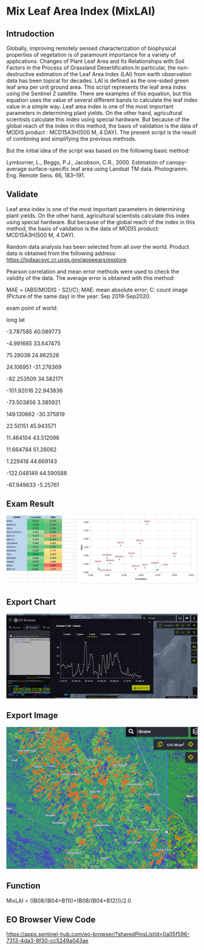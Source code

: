 # Mix Leaf Area Index (MixLAI)

## Intrudoction

Globally, improving remotely sensed characterization of biophysical properties of vegetation is of paramount importance for a variety of applications. Changes of Plant Leaf Area and Its Relationships with Soil Factors in the Process of Grassland Desertification.In particular, the non-destructive estimation of the Leaf Area Index (LAI) from earth observation data has been topical for decades. LAI is defined as the one-sided green leaf area per unit ground area.
This script represents the leaf area index using the Sentinel 2 satellite. There are examples of this equation, but this equation uses the value of several different bands to calculate the leaf index value in a simple way.
Leaf area index is one of the most important parameters in determining plant yields.
On the other hand, agricultural scientists calculate this index using special hardware. But because of the global reach of the index in this method, the basis of validation is the data of MODIS product : MCD15A3H(500 M, 4 DAY).
The present script is the result of combining and simplifying the previous methods.

But the initial idea of ​​the script was based on the following basic method:

Lymburner, L., Beggs, P.J., Jacobson, C.R., 2000. Estimation of canopy-average surface-specific leaf area using Landsat TM data. Photogramm. Eng. Remote Sens. 66, 183–191.

## Validate

Leaf area index is one of the most important parameters in determining plant yields. On the other hand, agricultural scientists calculate this index using special hardware. But because of the global reach of the index in this method, the basis of validation is the data of MODIS product: MCD15A3H(500 M, 4 DAY).

 Random data analysis has been selected from all over the world. Product data is obtained from the following address:
https://lpdaacsvc.cr.usgs.gov/appeears/explore.

Pearson correlation and mean error methods were used to check the validity of the data. The average error is obtained with this method:

MAE = (ABS(MODIS - S2)/C); MAE:  mean absolute error; C: count image (Picture of the same day) in the year: Sep 2019-Sep2020.


exam point of world:

long	lat

-3.787585	40.089773

-4.991665	33.647475

75.28038	24.862526

24.106951	-31.276369

-82.253509	34.582171

-101.92016	22.943836

-73.503856	3.385921

149.130662	-30.375819

22.50151	45.943571

11.464104	43.512098

11.664784	51.26062

1.229418  44.669143

-122.048149	44.590588

-67.949633	-5.25761

## Exam Result

<img src="./report.jpg">

## Export Chart

<img src="./2.jpg">

## Export Image

<img src="./3.jpg">

## Function

MixLAI = ((B08/(B04+B11))+(B08/(B04+B12)))/2.0

## EO Browser View Code
https://apps.sentinel-hub.com/eo-browser/?sharedPinsListId=0a05f596-7313-4da3-8f30-cc5249a043ae
